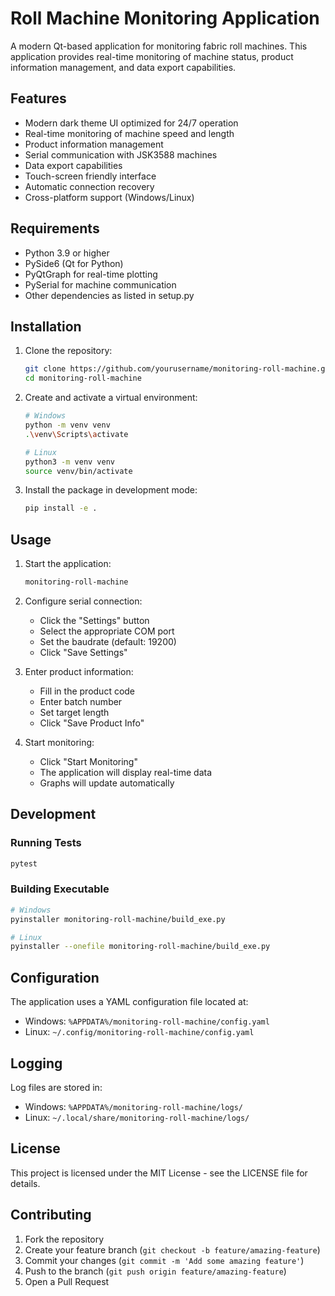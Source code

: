 # Roll Machine Monitoring Application

A modern Qt-based application for monitoring fabric roll machines. This application provides real-time monitoring of machine status, product information management, and data export capabilities.

## Features

- Modern dark theme UI optimized for 24/7 operation
- Real-time monitoring of machine speed and length
- Product information management
- Serial communication with JSK3588 machines
- Data export capabilities
- Touch-screen friendly interface
- Automatic connection recovery
- Cross-platform support (Windows/Linux)

## Requirements

- Python 3.9 or higher
- PySide6 (Qt for Python)
- PyQtGraph for real-time plotting
- PySerial for machine communication
- Other dependencies as listed in setup.py

## Installation

1. Clone the repository:
   ```bash
   git clone https://github.com/yourusername/monitoring-roll-machine.git
   cd monitoring-roll-machine
   ```

2. Create and activate a virtual environment:
   ```bash
   # Windows
   python -m venv venv
   .\venv\Scripts\activate

   # Linux
   python3 -m venv venv
   source venv/bin/activate
   ```

3. Install the package in development mode:
   ```bash
   pip install -e .
   ```

## Usage

1. Start the application:
   ```bash
   monitoring-roll-machine
   ```

2. Configure serial connection:
   - Click the "Settings" button
   - Select the appropriate COM port
   - Set the baudrate (default: 19200)
   - Click "Save Settings"

3. Enter product information:
   - Fill in the product code
   - Enter batch number
   - Set target length
   - Click "Save Product Info"

4. Start monitoring:
   - Click "Start Monitoring"
   - The application will display real-time data
   - Graphs will update automatically

## Development

### Running Tests
```bash
pytest
```

### Building Executable
```bash
# Windows
pyinstaller monitoring-roll-machine/build_exe.py

# Linux
pyinstaller --onefile monitoring-roll-machine/build_exe.py
```

## Configuration

The application uses a YAML configuration file located at:
- Windows: `%APPDATA%/monitoring-roll-machine/config.yaml`
- Linux: `~/.config/monitoring-roll-machine/config.yaml`

## Logging

Log files are stored in:
- Windows: `%APPDATA%/monitoring-roll-machine/logs/`
- Linux: `~/.local/share/monitoring-roll-machine/logs/`

## License

This project is licensed under the MIT License - see the LICENSE file for details.

## Contributing

1. Fork the repository
2. Create your feature branch (`git checkout -b feature/amazing-feature`)
3. Commit your changes (`git commit -m 'Add some amazing feature'`)
4. Push to the branch (`git push origin feature/amazing-feature`)
5. Open a Pull Request